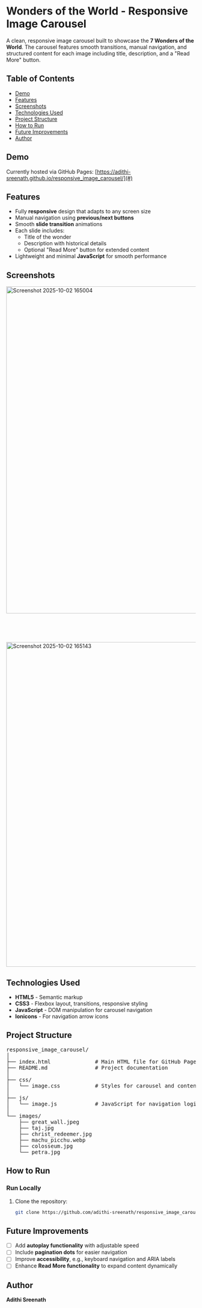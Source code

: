 # Wonders of the World - Responsive Image Carousel

A clean, responsive image carousel built to showcase the **7 Wonders of the World**. The carousel features smooth transitions, manual navigation, and structured content for each image including title, description, and a "Read More" button.

## Table of Contents

- [Demo](#demo)
- [Features](#features)
- [Screenshots](#screenshots)
- [Technologies Used](#technologies-used)
- [Project Structure](#project-structure)
- [How to Run](#how-to-run)
- [Future Improvements](#future-improvements)
- [Author](#author)

## Demo

Currently hosted via GitHub Pages: 
[https://adithi-sreenath.github.io/responsive_image_carousel/](#)

## Features

- Fully **responsive** design that adapts to any screen size
- Manual navigation using **previous/next buttons**
- Smooth **slide transition** animations
- Each slide includes:
  - Title of the wonder
  - Description with historical details
  - Optional "Read More" button for extended content
- Lightweight and minimal **JavaScript** for smooth performance

## Screenshots



<img width="1919" height="868" alt="Screenshot 2025-10-02 165004" src="https://github.com/user-attachments/assets/f70a31d7-8812-41a3-9fe1-271ca490a655" />

&nbsp;

&nbsp;



<img width="1918" height="862" alt="Screenshot 2025-10-02 165143" src="https://github.com/user-attachments/assets/ca612b14-b7f6-4348-b3a4-b52f7cc1ccd7" />



## Technologies Used

- **HTML5** - Semantic markup
- **CSS3** - Flexbox layout, transitions, responsive styling
- **JavaScript** - DOM manipulation for carousel navigation
- **Ionicons** - For navigation arrow icons
## Project Structure

<pre>
responsive_image_carousel/
│
├── index.html              # Main HTML file for GitHub Pages
├── README.md               # Project documentation
│
├── css/
│   └── image.css           # Styles for carousel and content
│
├── js/
│   └── image.js            # JavaScript for navigation logic
│
└── images/
    ├── great_wall.jpeg
    ├── taj.jpg
    ├── christ_redeemer.jpg
    ├── machu_picchu.webp
    ├── colosseum.jpg
    └── petra.jpg
</pre>
## How to Run

### Run Locally

1. Clone the repository:

   ```bash
   git clone https://github.com/adithi-sreenath/responsive_image_carousel.git
   
## Future Improvements

- [ ] Add **autoplay functionality** with adjustable speed
- [ ] Include **pagination dots** for easier navigation
- [ ] Improve **accessibility**, e.g., keyboard navigation and ARIA labels
- [ ] Enhance **Read More functionality** to expand content dynamically

## Author

**Adithi Sreenath**
